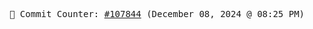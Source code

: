 <p align="center">
    <samp>
        📮 Commit Counter: <a href="https://github.com/Javascript-void0/Javascript-void0/commits/main">#107844</a> (December 08, 2024 @ 08:25 PM)
    </samp>
</p>